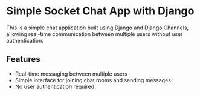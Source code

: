 # Simple Socket Chat App with Django

This is a simple chat application built using Django and Django Channels, allowing real-time communication between multiple users without user authentication.

## Features

- Real-time messaging between multiple users
- Simple interface for joining chat rooms and sending messages
- No user authentication required

